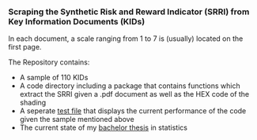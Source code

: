 ### Scraping the Synthetic Risk and Reward Indicator (SRRI) from Key Information Documents (KIDs)

In each document, a scale ranging from 1 to 7 is (usually) located on the first page. 

The Repository contains:

* A sample of 110 KIDs 
* A code directory including a package that contains functions which extract the SRRI given a .pdf document as well as the HEX code of the shading
* A seperate [test file](https://github.com/Base-R-Best-R/KID/blob/main/Code/Tests/Test_ext_Function.pdf) that displays the current performance of the code given the sample mentioned above
* The current state of my [bachelor thesis](https://github.com/Base-R-Best-R/KID/blob/main/Bachelor%20Thesis%20(Statistics)/Bachelor_Thesis_KIDs.pdf) in statistics

